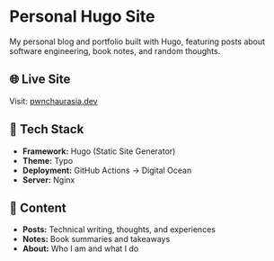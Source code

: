 # Personal Hugo Site

My personal blog and portfolio built with Hugo, featuring posts about software engineering, book notes, and random thoughts.

## 🌐 Live Site
Visit: [pwnchaurasia.dev](https://pwnchaurasia.dev)

## 🚀 Tech Stack
- **Framework:** Hugo (Static Site Generator)
- **Theme:** Typo
- **Deployment:** GitHub Actions → Digital Ocean
- **Server:** Nginx


## 📝 Content
- **Posts:** Technical writing, thoughts, and experiences
- **Notes:** Book summaries and takeaways
- **About:** Who I am and what I do
